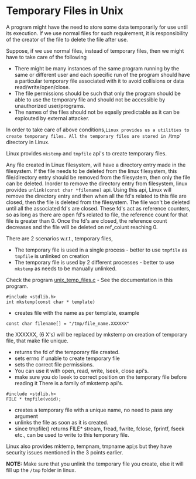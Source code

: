 # Temporary Files in Unix

A program might have the need to store some data temporarily for use until its execution.
If we use normal files for such requirement, it is responsibility of the creator of the file to delete the file after use.

Suppose, if we use normal files, instead of temporary files, then we might have to take care of the following
- There might be many instances of the same program running by the same or different user and each specific run of the program should have a particular temporary file associated with it to avoid collisions or data read/write/open/close.
- The file permissions should be such that only the program should be able to use the temporary file and should not be accessible by unauthorized user/programs.
- The names of the files should not be eqasily predictable as it can be explouted by external attacker.

In order to take care of above conditions,`Linux provides us a utilities to create temporary files.
All the temporary files are stored in `/tmp` directory in Linux.

Linux provides `mkstemp` and `tmpfile` api's to create temporary files.

Any file created in Linux filesystem, will have a directory entry made in the filesystem. If the file needs to be deleted from the linux filesystem, this file/directory entry should be removed from the filesystem, then only the file can be deleted.
Inorder to remove the directory entry from filesystem, linux provides ```unlink(const char *filename)``` api.
Using this api, Linux will remove the directory entry and then when all the fd's related to this file are closed, then the file is deleted from the filesystem. The file won't be deleted until all the associated fd's are closed. These fd's act as reference counters, so as long as there are open fd's related to file, the reference count for that file is greater than 0. Once the fd's are closed, the reference count decreases and the file will be deleted on ref_coiunt reaching 0.

There are 2 scenarios w.r.t., temporary files,
- The temporary file is used in a single process - better to use `tmpfile` as `tmpfile` is unlinked on creation
- The temporary file is used by 2 different processes - better to use `mkstemp` as needs to be manually unlinked.

Check the program [unix_temp_files.c](unix_temp_files.c) - See the documentation in this program.

```
#include <stdlib.h>
int mkstemp(const char * template)
```
- creates file with the name as per template, example
```
const char filename[] = "/tmp/file_name.XXXXXX"
```
the XXXXXX, (6 X's) will be replaced by mkstemp on creation of temporary file, that make file unique.

- returns the fd of the temporary file created.
- sets errno if unable to create temporary file
- sets the correct file permissions.
- You can use it with open, read, write, lseek, close api's.
- make sure you do lseek to correct position on the temporary file before reading it
There is a family of mkstemp api's.

```
#include <stdlib.h>
FILE * tmpfile(void);
```
- creates a temporary file with a unique name, no need to pass any argument
- unlinks the file as soon as it is created.
- since tmpfile() returns FILE* stream, fread, fwrite, fclose, fprintf, fseek etc., can be used to write to this temporary file.

Linux also provides mktemp, tempnam, tmpname api;s but they have security issues mentioned in the 3 points earlier.

**NOTE:**
Make sure that you unlink the temporary file you create, else it will fill up the `/tmp` folder in linux.

